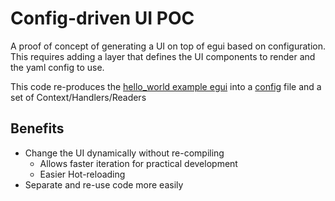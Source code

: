 # Config-driven UI POC
A proof of concept of generating a UI on top of egui based on configuration. This requires adding a layer that defines the UI components to render and the yaml config to use.

This code re-produces the [hello_world example egui](https://github.com/emilk/egui/blob/master/examples/hello_world/src/main.rs) into a [config](./config/app.yaml) file and a set of Context/Handlers/Readers

## Benefits
- Change the UI dynamically without re-compiling
  - Allows faster iteration for practical development
  - Easier Hot-reloading
- Separate and re-use code more easily
